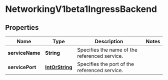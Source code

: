 
# NetworkingV1beta1IngressBackend

## Properties
Name | Type | Description | Notes
------------ | ------------- | ------------- | -------------
**serviceName** | **String** | Specifies the name of the referenced service. | 
**servicePort** | [**IntOrString**](IntOrString.md) | Specifies the port of the referenced service. | 



